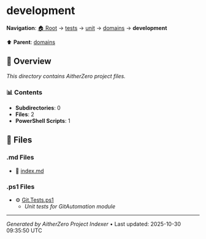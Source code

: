 # development

**Navigation**: [🏠 Root](../../../../index.md) → [tests](../../../index.md) → [unit](../../index.md) → [domains](../index.md) → **development**

⬆️ **Parent**: [domains](../index.md)

## 📖 Overview

*This directory contains AitherZero project files.*

### 📊 Contents

- **Subdirectories**: 0
- **Files**: 2
- **PowerShell Scripts**: 1

## 📄 Files

### .md Files

- 📝 [index.md](./index.md)

### .ps1 Files

- ⚙️ [Git.Tests.ps1](./Git.Tests.ps1)
  - *Unit tests for GitAutomation module*

---

*Generated by AitherZero Project Indexer* • Last updated: 2025-10-30 09:35:50 UTC

